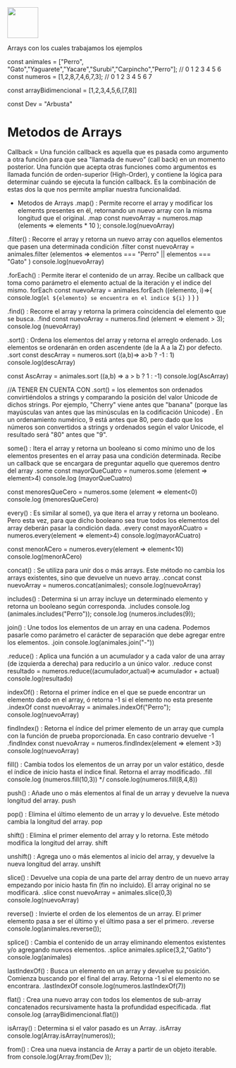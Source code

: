 <img  src='../logo.png' height='70px'>

Arrays con los cuales trabajamos los ejemplos

const animales = ["Perro", "Gato","Yaguarete","Yacare","Surubi","Carpincho","Perro"];
               //      0      1      2           3        4         5         6
const numeros = [1,2,8,7,4,6,7,3];
             //  0 1 2 3 4 5 6 7
             
const arrayBidimencional = [1,2,3,4,5,6,[7,8]]

const Dev = "Arbusta"

# Metodos de Arrays

Callback = Una función callback es aquella que es pasada como argumento a otra función para que sea "llamada de nuevo" (call back) en un momento posterior. Una función que acepta otras funciones como argumentos es llamada función de orden-superior (High-Order), y contiene la lógica para determinar cuándo se ejecuta la función callback. Es la combinación de estas dos la que nos permite ampliar nuestra funcionalidad.


* Metodos de Arrays
.map() : Permite recorre el array y modificar los elements presentes en él, retornando un nuevo array con la misma longitud que el original.
.map
const nuevoArray = numeros.map (elements  => elements * 10 ); 
console.log(nuevoArray)

.filter() : Recorre el array y retorna un nuevo array con aquellos elementos que pasen una determinada condición
.filter
const nuevoArray = animales.filter (elementos => elementos === "Perro" || elementos === "Gato" )
console.log(nuevoArray)

.forEach() : Permite iterar el contenido de un array. Recibe un callback que toma como parámetro el elemento actual de la iteración y el indice del mismo.
forEach
const nuevoArray = animales.forEach ((elemento, i)=>{
    console.log(`el ${elemento} se encuentra en el indice ${i} `)
}
)

.find() : Recorre el array y retorna la primera coincidencia del elemento que se busca.
.find
const nuevoArray = numeros.find (element => element > 3);
console.log (nuevoArray)

.sort() : Ordena los elementos del array y retorna el arreglo ordenado. Los elementos se ordenarán en orden ascendente (de la A a la Z) por defecto.
.sort
const descArray = numeros.sort ((a,b)=> a>b ? -1 : 1)
console.log(descArray)

const AscArray = animales.sort ((a,b) => a > b ? 1 : -1)
console.log(AscArray)

 //A TENER EN CUENTA CON .sort() = los elementos son ordenados convirtiéndolos a strings y comparando la posición del valor Unicode de dichos strings. Por ejemplo, "Cherry" viene antes que "banana"  (porque las mayúsculas van antes que las minúsculas en la codificación Unicode) . En un ordenamiento numérico, 9 está antes que 80, pero dado que los números son convertidos a strings y ordenados según el valor Unicode, el resultado será "80" antes que "9".


some() : Itera el array y retorna un booleano si como mínimo uno de los elementos presentes en el array pasa una condición determinada. Recibe un callback que se encargara de preguntar aquello que queremos dentro del array
.some
const mayorQueCuatro = numeros.some (element => element>4)
console.log (mayorQueCuatro)

const menoresQueCero = numeros.some (element => element<0)
console.log (menoresQueCero)

every() : Es similar al some(), ya que itera el array y retorna un booleano. Pero esta vez, para que dicho booleano sea true todos los elementos del array deberán pasar la condición dada.
.every
const mayorACuatro = numeros.every(element => element>4)
console.log(mayorACuatro)

const menorACero = numeros.every(element => element<10)
console.log(menorACero) 

concat() : Se utiliza para unir dos o más arrays. Este método no cambia los arrays existentes, sino que devuelve un nuevo array.
.concat
const nuevoArray = numeros.concat(animales);
console.log(nuevoArray)

includes() : Determina si un array incluye un determinado elemento y retorna un booleano según corresponda.
.includes
console.log (animales.includes("Perro"));
console.log (numeros.includes(9));

join() : Une todos los elementos de un array en una cadena. Podemos pasarle como parámetro el carácter de separación que debe agregar entre los elementos.
.join
console.log(animales.join("-")) 

.reduce() : Aplica una función a un acumulador y a cada valor de una array (de izquierda a derecha) para reducirlo a un único valor.
.reduce
const resultado = numeros.reduce((acumulador,actual)=> acumulador + actual)
console.log(resultado)

indexOf() : Retorna el primer índice en el que se puede encontrar un elemento dado en el array, ó retorna -1 si el elemento no esta presente
.indexOf
const nuevoArray = animales.indexOf("Perro");
console.log(nuevoArray)

findIndex() : Retorna el índice del primer elemento de un array que cumpla con la función de prueba proporcionada. En caso contrario devuelve -1
.findIndex
const nuevoArray = numeros.findIndex(element => element >3) 
console.log(nuevoArray)

fill() : Cambia todos los elementos de un array por un valor estático, desde el índice de inicio hasta el índice final. Retorna el array modificado.
.fill
console.log (numeros.fill(10,3))  */
console.log(numeros.fill(8,4,8)) 

push() : Añade uno o más elementos al final de un array y devuelve la nueva longitud del array.
push

pop() : Elimina el último elemento de un array y lo devuelve. Este método cambia la longitud del array.
pop

shift() : Elimina el primer elemento del array y lo retorna. Este método modifica la longitud del array.
shift

unshift() : Agrega uno o más elementos al inicio del array, y devuelve la nueva longitud del array.
unshift

slice() : Devuelve una copia de una parte del array dentro de un nuevo array empezando por inicio hasta fin (fin no incluido). El array original no se modificará.
.slice
const nuevoArray = animales.slice(0,3)
console.log(nuevoArray) 

reverse() : Invierte el orden de los elementos de un array. El primer elemento pasa a ser el último y el último pasa a ser el primero.
.reverse
console.log(animales.reverse());

splice() : Cambia el contenido de un array eliminando elementos existentes y/o agregando nuevos elementos.
.splice
animales.splice(3,2,"Gatito")
console.log(animales)

lastIndexOf() : Busca un elemento en un array y devuelve su posición. Comienza buscando por el final del array. Retorna -1 si el elemento no se encontrara.
.lastIndexOf
console.log(numeros.lastIndexOf(7))

flat() : Crea una nuevo array con todos los elementos de sub-array concatenados recursivamente hasta la profundidad especificada.
.flat
console.log (arrayBidimencional.flat())

isArray() : Determina si el valor pasado es un Array.
.isArray
console.log(Array.isArray(numeros));

from() : Crea una nueva instancia de Array a partir de un objeto iterable.
from
console.log(Array.from(Dev ));